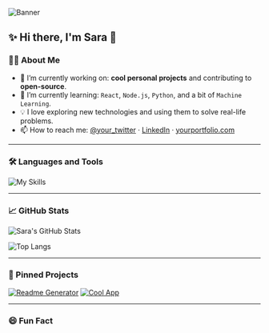 ![Banner](https://capsule-render.vercel.app/api?type=blur&height=299&color=gradient&text=Code%20That%20Heals&reversal=true&fontColor=808080&fontSize=70&rotate=0&fontAlign=60)

## ✨ Hi there, I'm Sara 👋


### 👩‍💻 About Me

- 🔭 I’m currently working on: **cool personal projects** and contributing to **open-source**.
- 🌱 I’m currently learning: `React`, `Node.js`, `Python`, and a bit of `Machine Learning`.
- 💡 I love exploring new technologies and using them to solve real-life problems.
- 📫 How to reach me: [@your_twitter](https://twitter.com/yourprofile) · [LinkedIn](https://linkedin.com/in/yourprofile) · [yourportfolio.com](https://yourportfolio.com)

---

### 🛠️ Languages and Tools

![My Skills](https://skillicons.dev/icons?i=js,ts,react,nodejs,python,html,css,figma,git,github,vscode)

---

### 📈 GitHub Stats

![Sara's GitHub Stats](https://github-readme-stats.vercel.app/api?username=i-am-sara&show_icons=true&theme=radical)

![Top Langs](https://github-readme-stats.vercel.app/api/top-langs/?username=i-am-sara&layout=compact&theme=radical)

---

### 📌 Pinned Projects

[![Readme Generator](https://github-readme-stats.vercel.app/api/pin/?username=your-username&repo=your-repo&theme=radical)](https://github.com/your-username/your-repo)
[![Cool App](https://github-readme-stats.vercel.app/api/pin/?username=your-username&repo=your-cool-app&theme=radical)](https://github.com/your-username/your-cool-app)

---

### 😄 Fun Fact

